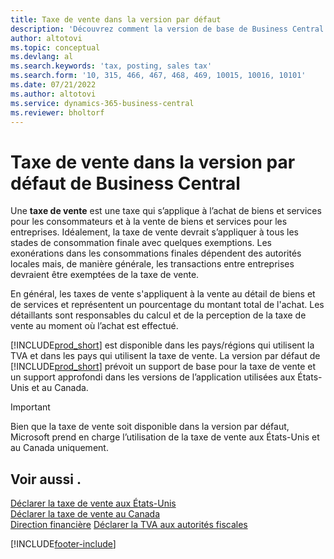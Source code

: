 ```yaml
---
title: Taxe de vente dans la version par défaut
description: 'Découvrez comment la version de base de Business Central prend en charge la taxe de vente, et obtenez une description du concept de base.'
author: altotovi
ms.topic: conceptual
ms.devlang: al
ms.search.keywords: 'tax, posting, sales tax'
ms.search.form: '10, 315, 466, 467, 468, 469, 10015, 10016, 10101'
ms.date: 07/21/2022
ms.author: altotovi
ms.service: dynamics-365-business-central
ms.reviewer: bholtorf
---
```


# <a name="sales-tax-in-the-default-version-of-business-central"></a>Taxe de vente dans la version par défaut de Business Central

Une **taxe de vente** est une taxe qui s’applique à l’achat de biens et services pour les consommateurs et à la vente de biens et services pour les entreprises. Idéalement, la taxe de vente devrait s’appliquer à tous les stades de consommation finale avec quelques exemptions. Les exonérations dans les consommations finales dépendent des autorités locales mais, de manière générale, les transactions entre entreprises devraient être exemptées de la taxe de vente.  

En général, les taxes de vente s'appliquent à la vente au détail de biens et de services et représentent un pourcentage du montant total de l'achat. Les détaillants sont responsables du calcul et de la perception de la taxe de vente au moment où l’achat est effectué.  

[!INCLUDE[prod_short](includes/prod_short.md)] est disponible dans les pays/régions qui utilisent la TVA et dans les pays qui utilisent la taxe de vente. La version par défaut de [!INCLUDE[prod_short](includes/prod_short.md)] prévoit un support de base pour la taxe de vente et un support approfondi dans les versions de l’application utilisées aux États-Unis et au Canada.

> [!IMPORTANT]
> Bien que la taxe de vente soit disponible dans la version par défaut, Microsoft prend en charge l’utilisation de la taxe de vente aux États-Unis et au Canada uniquement.

## <a name="see-also"></a>Voir aussi .

[Déclarer la taxe de vente aux États-Unis](localfunctionality/UnitedStates/us-sales-tax.md)  
[Déclarer la taxe de vente au Canada](localfunctionality/canada/ca-sales-tax.md)  
[Direction financière](finance.md)
[Déclarer la TVA aux autorités fiscales](finance-how-report-vat.md)

[!INCLUDE[footer-include](includes/footer-banner.md)]
